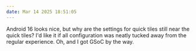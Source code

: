 ```yaml
---
date: Mar 14 2025 18:51:05
---
```

Android 16 looks nice, but why are the settings for quick tiles still near the quick tiles? I'd like it if all configuration was neatly tucked away from the regular experience. Oh, and I got GSoC by the way.
